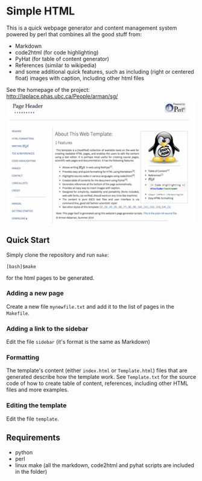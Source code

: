 Simple HTML
===========

This is a quick webpage generator and content management system 
powered by perl that combines all the good stuff from:
* Markdown
* code2html (for code highlighting)
* PyHat (for table of content generator)
* References (similar to wikipedia) 
* and some additional quick features, such as including 
(right or centered float) images with caption, including
other html files 

See the homepage of the project: <http://laplace.phas.ubc.ca/People/arman/sg/>
![alt tag](https://github.com/rmanak/simplehtml/blob/master/img/screenshot.png)


Quick Start
-----------

Simply clone the repository and run ``make``:

    [bash]$make

for the html pages to be generated.

### Adding a new page

Create a new file ``mynewfile.txt`` and add it to the list of pages in the ``Makefile``.

### Adding a link to the sidebar

Edit the file ``sidebar`` (it's format is the same as Markdown)

### Formatting

The template's content (either ``index.html`` or ``Template.html``) files that are
generated describe how the template work. See ``Template.txt`` for the source code 
of how to create table of content, references, including other HTML files and 
more examples.


### Editing the template

Edit the file ``template``.


Requirements
------------
- python
- perl
- linux make
(all the markdown, code2html and pyhat scripts are included in the folder)



